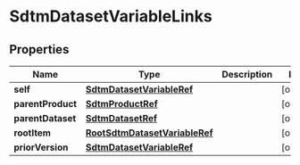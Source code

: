 
# SdtmDatasetVariableLinks

## Properties
| Name | Type | Description | Notes |
| ------------ | ------------- | ------------- | ------------- |
| **self** | [**SdtmDatasetVariableRef**](SdtmDatasetVariableRef.md) |  |  [optional] |
| **parentProduct** | [**SdtmProductRef**](SdtmProductRef.md) |  |  [optional] |
| **parentDataset** | [**SdtmDatasetRef**](SdtmDatasetRef.md) |  |  [optional] |
| **rootItem** | [**RootSdtmDatasetVariableRef**](RootSdtmDatasetVariableRef.md) |  |  [optional] |
| **priorVersion** | [**SdtmDatasetVariableRef**](SdtmDatasetVariableRef.md) |  |  [optional] |



